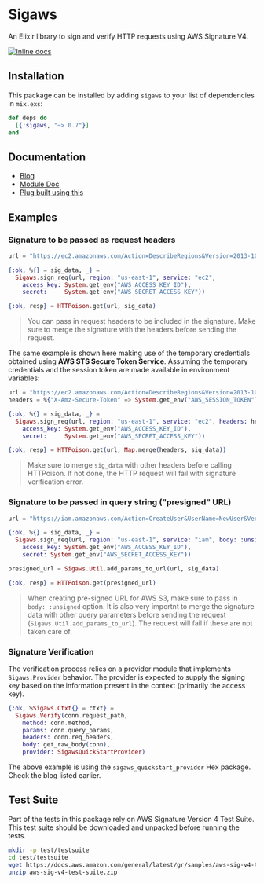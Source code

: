 # Sigaws

An Elixir library to sign and verify HTTP requests using AWS Signature V4.

[![Inline docs](http://inch-ci.org/github/handnot2/sigaws.svg)](http://inch-ci.org/github/handnot2/sigaws)

## Installation

This package can be installed by adding `sigaws` to your list of dependencies
in `mix.exs`:

```elixir
def deps do
  [{:sigaws, "~> 0.7"}]
end
```

## Documentation

+ [Blog](https://handnot2.github.io/blog/elixir/aws-signature-sigaws)
+ [Module Doc](https://hexdocs.pm/sigaws)
+ [Plug built using this](https://hexdocs.pm/plug_sigaws)

## Examples

### Signature to be passed as request headers

```elixir
url = "https://ec2.amazonaws.com/Action=DescribeRegions&Version=2013-10-15"

{:ok, %{} = sig_data, _} =
  Sigaws.sign_req(url, region: "us-east-1", service: "ec2",
    access_key: System.get_env("AWS_ACCESS_KEY_ID"),
    secret:     System.get_env("AWS_SECRET_ACCESS_KEY"))

{:ok, resp} = HTTPoison.get(url, sig_data)
```

> You can pass in request headers to be included in the signature. Make sure to merge the
> signature with the headers before sending the request.

The same example is shown here making use of the temporary credentials obtained using
**AWS STS Secure Token Service**. Assuming the temporary credentials and the session
token are made available in environment variables:

```elixir
url = "https://ec2.amazonaws.com/Action=DescribeRegions&Version=2013-10-15"
headers = %{"X-Amz-Secure-Token" => System.get_env("AWS_SESSION_TOKEN")}

{:ok, %{} = sig_data, _} =
  Sigaws.sign_req(url, region: "us-east-1", service: "ec2", headers: headers,
    access_key: System.get_env("AWS_ACCESS_KEY_ID"),
    secret:     System.get_env("AWS_SECRET_ACCESS_KEY"))

{:ok, resp} = HTTPoison.get(url, Map.merge(headers, sig_data))
```

> Make sure to merge `sig_data` with other headers before calling HTTPoison.
> If not done, the HTTP request will fail with signature verification error.

### Signature to be passed in query string ("presigned" URL)

```elixir
url = "https://iam.amazonaws.com/Action=CreateUser&UserName=NewUser&Version=2010-05-08"

{:ok, %{} = sig_data, _} =
  Sigaws.sign_req(url, region: "us-east-1", service: "iam", body: :unsigned,
    access_key: System.get_env("AWS_ACCESS_KEY_ID"),
    secret: System.get_env("AWS_SECRET_ACCESS_KEY"))

presigned_url = Sigaws.Util.add_params_to_url(url, sig_data)

{:ok, resp} = HTTPoison.get(presigned_url)
```

> When creating pre-signed URL for AWS S3, make sure to pass in `body: :unsigned`
> option. It is also very importnt to merge the signature data with other query
> parameters before sending the request (`Sigaws.Util.add_params_to_url`).
> The request will fail if these are not taken care of.

### Signature Verification

The verification process relies on a provider module that implements
`Sigaws.Provider` behavior. The provider is expected to supply the signing
key based on the information present in the context (primarily the access key).

```elixir
{:ok, %Sigaws.Ctxt{} = ctxt} =
  Sigaws.Verify(conn.request_path,
    method: conn.method,
    params: conn.query_params,
    headers: conn.req_headers,
    body: get_raw_body(conn),
    provider: SigawsQuickStartProvider)
```

The above example is using the `sigaws_quickstart_provider` Hex package.
Check the blog listed earlier.

## Test Suite

Part of the tests in this package rely on AWS Signature Version 4 Test Suite.
This test suite should be downloaded and unpacked before running the tests.

```sh
mkdir -p test/testsuite
cd test/testsuite
wget https://docs.aws.amazon.com/general/latest/gr/samples/aws-sig-v4-test-suite.zip
unzip aws-sig-v4-test-suite.zip
```
